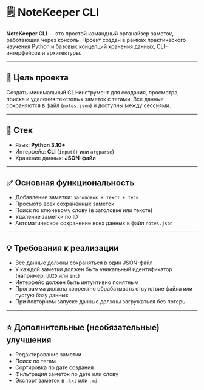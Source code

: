 # 🗒️ NoteKeeper CLI

**NoteKeeper CLI** — это простой командный органайзер заметок, работающий через консоль. Проект создан в рамках практического изучения Python и базовых концепций хранения данных, CLI-интерфейсов и архитектуры.

---

## 📌 Цель проекта

Создать минимальный CLI-инструмент для создания, просмотра, поиска и удаления текстовых заметок с тегами. Все данные сохраняются в файл (`notes.json`) и доступны между сессиями.

---

## 🧱 Стек

- Язык: **Python 3.10+**
- Интерфейс: **CLI** (`input()` или `argparse`)
- Хранение данных: **JSON-файл**

---

## ✅ Основная функциональность

- Добавление заметки: `заголовок + текст + теги`
- Просмотр всех сохранённых заметок
- Поиск по ключевому слову (в заголовке или тексте)
- Удаление заметки по ID
- Автоматическое сохранение всех данных в файл `notes.json`

---

## 💡 Требования к реализации

- Все данные должны сохраняться в один JSON-файл
- У каждой заметки должен быть уникальный идентификатор (например, `UUID` или `int`)
- Интерфейс должен быть интуитивно понятным
- Программа должна корректно обрабатывать отсутствие файла или пустую базу данных
- При повторном запуске данные должны загружаться без потерь

---

## ⭐ Дополнительные (необязательные) улучшения

- Редактирование заметки
- Поиск по тегам
- Сортировка по дате создания
- Фильтрация заметок по дате или слову
- Экспорт заметок в `.txt` или `.md`
